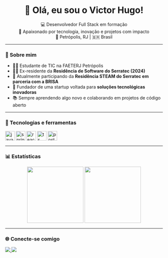 <h1 align="center">👋 Olá, eu sou o Victor Hugo!</h1>

<p align="center">
  💻 Desenvolvedor Full Stack em formação <br>
  🚀 Apaixonado por tecnologia, inovação e projetos com impacto <br>
  📍 Petrópolis, RJ | 🇧🇷 Brasil
</p>

---

### 🧠 Sobre mim
- 👨‍🎓 Estudante de TIC na FAETERJ Petrópolis
- 🧑‍💻 Ex-residente da **Residência de Software do Serratec (2024)**
- 🌱 Atualmente participando da **Residência STEAM do Serratec em parceria com a BRISA**
- 🚀 Fundador de uma startup voltada para **soluções tecnológicas inovadoras**
- 📚 Sempre aprendendo algo novo e colaborando em projetos de código aberto

---

### 🚀 Tecnologias e ferramentas
<p align="left">
  <img src="https://cdn.jsdelivr.net/gh/devicons/devicon/icons/java/java-original.svg" height="30" alt="java"/>
  <img src="https://cdn.jsdelivr.net/gh/devicons/devicon/icons/spring/spring-original.svg" height="30" alt="spring"/>
  <img src="https://cdn.jsdelivr.net/gh/devicons/devicon/icons/react/react-original.svg" height="30" alt="react"/>
  <img src="https://cdn.jsdelivr.net/gh/devicons/devicon/icons/typescript/typescript-original.svg" height="30" alt="ts"/>
  <img src="https://cdn.jsdelivr.net/gh/devicons/devicon/icons/postgresql/postgresql-original.svg" height="30" alt="postgresql"/>
</p>

---

### 📊 Estatísticas
<p align="center">
  <img height="180em" src="https://github-readme-stats.vercel.app/api?username=victorhugodev&show_icons=true&theme=radical" />
  <img height="180em" src="https://github-readme-stats.vercel.app/api/top-langs/?username=victorhugodev&layout=compact&theme=radical" />
</p>

---

### 🌐 Conecte-se comigo
<p align="left">
  <a href="https://www.linkedin.com/in/victor-hugo-lisboa-machado-6133b2300/" target="_blank">
    <img src="https://img.shields.io/badge/-LinkedIn-%230077B5?style=for-the-badge&logo=linkedin&logoColor=white" />
  </a>
  <a href="mailto:victorlsboa@gmail.com">
    <img src="https://img.shields.io/badge/-Email-%23333?style=for-the-badge&logo=gmail&logoColor=white" />
  </a>
</p>
